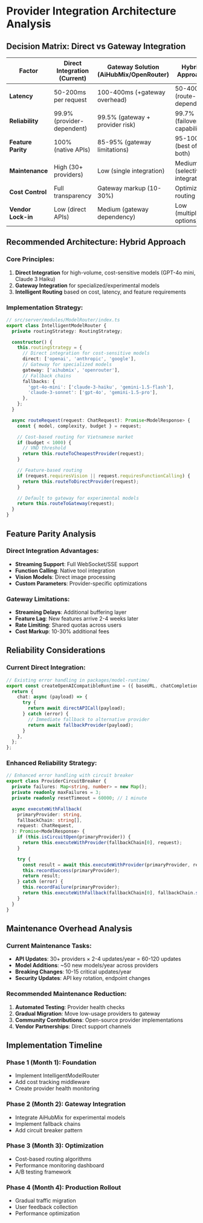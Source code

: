 # Provider Integration Architecture Analysis

## Decision Matrix: Direct vs Gateway Integration

| Factor             | Direct Integration (Current) | Gateway Solution (AiHubMix/OpenRouter) | Hybrid Approach                |
| ------------------ | ---------------------------- | -------------------------------------- | ------------------------------ |
| **Latency**        | 50-200ms per request         | 100-400ms (+gateway overhead)          | 50-400ms (route-dependent)     |
| **Reliability**    | 99.9% (provider-dependent)   | 99.5% (gateway + provider risk)        | 99.7% (failover capability)    |
| **Feature Parity** | 100% (native APIs)           | 85-95% (gateway limitations)           | 95-100% (best of both)         |
| **Maintenance**    | High (30+ providers)         | Low (single integration)               | Medium (selective integration) |
| **Cost Control**   | Full transparency            | Gateway markup (10-30%)                | Optimized routing              |
| **Vendor Lock-in** | Low (direct APIs)            | Medium (gateway dependency)            | Low (multiple options)         |

## Recommended Architecture: **Hybrid Approach**

### Core Principles:

1. **Direct Integration** for high-volume, cost-sensitive models (GPT-4o mini, Claude 3 Haiku)
2. **Gateway Integration** for specialized/experimental models
3. **Intelligent Routing** based on cost, latency, and feature requirements

### Implementation Strategy:

```typescript
// src/server/modules/ModelRouter/index.ts
export class IntelligentModelRouter {
  private routingStrategy: RoutingStrategy;

  constructor() {
    this.routingStrategy = {
      // Direct integration for cost-sensitive models
      direct: ['openai', 'anthropic', 'google'],
      // Gateway for specialized models
      gateway: ['aihubmix', 'openrouter'],
      // Fallback chains
      fallbacks: {
        'gpt-4o-mini': ['claude-3-haiku', 'gemini-1.5-flash'],
        'claude-3-sonnet': ['gpt-4o', 'gemini-1.5-pro'],
      },
    };
  }

  async routeRequest(request: ChatRequest): Promise<ModelResponse> {
    const { model, complexity, budget } = request;

    // Cost-based routing for Vietnamese market
    if (budget < 1000) {
      // VND threshold
      return this.routeToCheapestProvider(request);
    }

    // Feature-based routing
    if (request.requiresVision || request.requiresFunctionCalling) {
      return this.routeToDirectProvider(request);
    }

    // Default to gateway for experimental models
    return this.routeToGateway(request);
  }
}
```

## Feature Parity Analysis

### Direct Integration Advantages:

- **Streaming Support**: Full WebSocket/SSE support
- **Function Calling**: Native tool integration
- **Vision Models**: Direct image processing
- **Custom Parameters**: Provider-specific optimizations

### Gateway Limitations:

- **Streaming Delays**: Additional buffering layer
- **Feature Lag**: New features arrive 2-4 weeks later
- **Rate Limiting**: Shared quotas across users
- **Cost Markup**: 10-30% additional fees

## Reliability Considerations

### Current Direct Integration:

```typescript
// Existing error handling in packages/model-runtime/
export const createOpenAICompatibleRuntime = ({ baseURL, chatCompletion, debug }) => {
  return {
    chat: async (payload) => {
      try {
        return await directAPICall(payload);
      } catch (error) {
        // Immediate fallback to alternative provider
        return await fallbackProvider(payload);
      }
    },
  };
};
```

### Enhanced Reliability Strategy:

```typescript
// Enhanced error handling with circuit breaker
export class ProviderCircuitBreaker {
  private failures: Map<string, number> = new Map();
  private readonly maxFailures = 3;
  private readonly resetTimeout = 60000; // 1 minute

  async executeWithFallback(
    primaryProvider: string,
    fallbackChain: string[],
    request: ChatRequest,
  ): Promise<ModelResponse> {
    if (this.isCircuitOpen(primaryProvider)) {
      return this.executeWithProvider(fallbackChain[0], request);
    }

    try {
      const result = await this.executeWithProvider(primaryProvider, request);
      this.recordSuccess(primaryProvider);
      return result;
    } catch (error) {
      this.recordFailure(primaryProvider);
      return this.executeWithFallback(fallbackChain[0], fallbackChain.slice(1), request);
    }
  }
}
```

## Maintenance Overhead Analysis

### Current Maintenance Tasks:

- **API Updates**: 30+ providers × 2-4 updates/year = 60-120 updates
- **Model Additions**: \~50 new models/year across providers
- **Breaking Changes**: 10-15 critical updates/year
- **Security Updates**: API key rotation, endpoint changes

### Recommended Maintenance Reduction:

1. **Automated Testing**: Provider health checks
2. **Gradual Migration**: Move low-usage providers to gateway
3. **Community Contributions**: Open-source provider implementations
4. **Vendor Partnerships**: Direct support channels

## Implementation Timeline

### Phase 1 (Month 1): Foundation

- Implement IntelligentModelRouter
- Add cost tracking middleware
- Create provider health monitoring

### Phase 2 (Month 2): Gateway Integration

- Integrate AiHubMix for experimental models
- Implement fallback chains
- Add circuit breaker pattern

### Phase 3 (Month 3): Optimization

- Cost-based routing algorithms
- Performance monitoring dashboard
- A/B testing framework

### Phase 4 (Month 4): Production Rollout

- Gradual traffic migration
- User feedback collection
- Performance optimization

